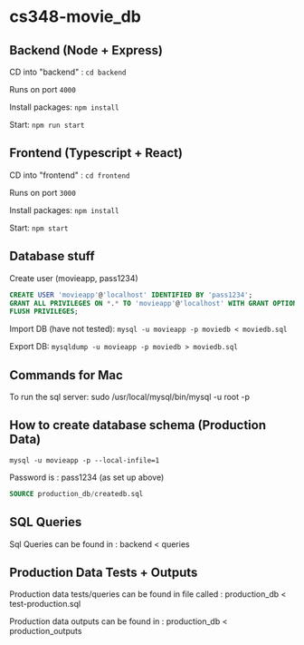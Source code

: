 # cs348-movie_db

## Backend (Node + Express)
CD into "backend" : `cd backend`

Runs on port `4000`

Install packages: `npm install`

Start: `npm run start`

## Frontend (Typescript + React)
CD into "frontend" : `cd frontend`

Runs on port `3000`

Install packages: `npm install`

Start: `npm start`

## Database stuff

Create user (movieapp, pass1234)
```sql
CREATE USER 'movieapp'@'localhost' IDENTIFIED BY 'pass1234';
GRANT ALL PRIVILEGES ON *.* TO 'movieapp'@'localhost' WITH GRANT OPTION;
FLUSH PRIVILEGES;
```

Import DB (have not tested): `mysql -u movieapp -p moviedb < moviedb.sql`

Export DB:  `mysqldump -u movieapp -p moviedb > moviedb.sql`

## Commands for Mac

To run the sql server: sudo /usr/local/mysql/bin/mysql -u root -p


## How to create database schema (Production Data)
`mysql -u movieapp -p --local-infile=1` 

Password is : pass1234 (as set up above)

```sql
SOURCE production_db/createdb.sql
```

## SQL Queries
Sql Queries can be found in : backend < queries

## Production Data Tests + Outputs
Production data tests/queries can be found in file called : production_db < test-production.sql

Production data outputs can be found in : production_db < production_outputs
